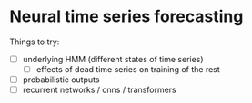 
# Neural time series forecasting

Things to try:

* [ ] underlying HMM (different states of time series)
  * [ ] effects of dead time series on training of the rest
* [ ] probabilistic outputs
* [ ] recurrent networks / cnns / transformers
